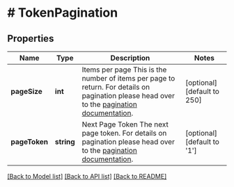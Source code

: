 # # TokenPagination

## Properties

Name | Type | Description | Notes
------------ | ------------- | ------------- | -------------
**pageSize** | **int** | Items per page  This is the number of items per page to return. For details on pagination please head over to the [pagination documentation](https://www.ory.sh/docs/ecosystem/api-design#pagination). | [optional] [default to 250]
**pageToken** | **string** | Next Page Token  The next page token. For details on pagination please head over to the [pagination documentation](https://www.ory.sh/docs/ecosystem/api-design#pagination). | [optional] [default to '1']

[[Back to Model list]](../../README.md#models) [[Back to API list]](../../README.md#endpoints) [[Back to README]](../../README.md)
